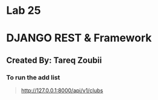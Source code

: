 # Lab 25 

# DJANGO REST & Framework

## Created By: Tareq Zoubii

### To run the add list
> http://127.0.0.1:8000/api/v1/clubs